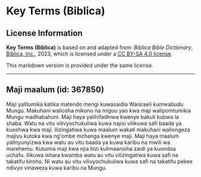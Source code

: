 # Key Terms (Biblica)

## License Information

**Key Terms (Biblica)** is based on and adapted from: _Biblica Bible Dictionary_, [Biblica, Inc.](https://www.biblica.com/), 2023, which is licensed under a [CC BY-SA 4.0 license](https://creativecommons.org/licenses/by-sa/4.0/legalcode.en).

This markdown version is provided under the same license.



--------------------------------

## Maji maalum (id: 367850)

Maji yalitumika katika matendo mengi kuwasaidia Waisraeli kumwabudu Mungu. Makuhani waliosha mikono na miguu yao kwa maji walipomtumikia Mungu madhabahuni. Maji haya yalihifadhiwa kwenye bakuli kubwa la shaba. Watu na vitu vilivyochukuliwa kuwa najisi vilikuwa safi baada ya kuoshwa kwa maji. Ilizingatiwa kuwa maalum wakati makuhani waliongeza majivu kutoka kwa ng'ombe mchanga kwenye maji. Maji haya maalum yalinyunyizwa kwa watu au vitu baada ya kuwa karibu na mwili wa marehemu. Kutumia maji kwa njia hizi kulimaanisha zaidi ya kuondoa uchafu. Ilikuwa ishara kwamba watu au vitu vilizingatiwa kuwa safi na takatifu kiroho. Ni watu au vitu vilivyochukuliwa kuwa safi na takatifu pekee ndivyo vinaweza kuwa karibu na Mungu.


